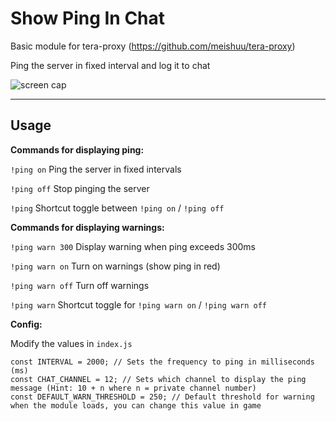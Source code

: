 # Show Ping In Chat

Basic module for tera-proxy (https://github.com/meishuu/tera-proxy)

Ping the server in fixed interval and log it to chat

![screen cap](http://i.imgur.com/AXmnie8.png)

----

## Usage

**Commands for displaying ping:**

`!ping on` Ping the server in fixed intervals

`!ping off` Stop pinging the server

`!ping` Shortcut toggle between `!ping on` / `!ping off`

**Commands for displaying warnings:**

`!ping warn 300` Display warning when ping exceeds 300ms

`!ping warn on` Turn on warnings (show ping in red)

`!ping warn off` Turn off warnings

`!ping warn` Shortcut toggle for `!ping warn on` / `!ping warn off`

**Config:**

Modify the values in `index.js`
```
const INTERVAL = 2000; // Sets the frequency to ping in milliseconds (ms)
const CHAT_CHANNEL = 12; // Sets which channel to display the ping message (Hint: 10 + n where n = private channel number)
const DEFAULT_WARN_THRESHOLD = 250; // Default threshold for warning when the module loads, you can change this value in game
```
